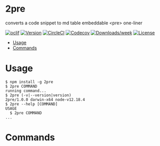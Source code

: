 2pre
====

converts a code snippet to md table embeddable &lt;pre&gt; one-liner

[![oclif](https://img.shields.io/badge/cli-oclif-brightgreen.svg)](https://oclif.io)
[![Version](https://img.shields.io/npm/v/2pre.svg)](https://npmjs.org/package/2pre)
[![CircleCI](https://circleci.com/gh/lxgreen/2pre/tree/master.svg?style=shield)](https://circleci.com/gh/lxgreen/2pre/tree/master)
[![Codecov](https://codecov.io/gh/lxgreen/2pre/branch/master/graph/badge.svg)](https://codecov.io/gh/lxgreen/2pre)
[![Downloads/week](https://img.shields.io/npm/dw/2pre.svg)](https://npmjs.org/package/2pre)
[![License](https://img.shields.io/npm/l/2pre.svg)](https://github.com/lxgreen/2pre/blob/master/package.json)

<!-- toc -->
* [Usage](#usage)
* [Commands](#commands)
<!-- tocstop -->
# Usage
<!-- usage -->
```sh-session
$ npm install -g 2pre
$ 2pre COMMAND
running command...
$ 2pre (-v|--version|version)
2pre/1.0.0 darwin-x64 node-v12.18.4
$ 2pre --help [COMMAND]
USAGE
  $ 2pre COMMAND
...
```
<!-- usagestop -->
# Commands
<!-- commands -->

<!-- commandsstop -->

